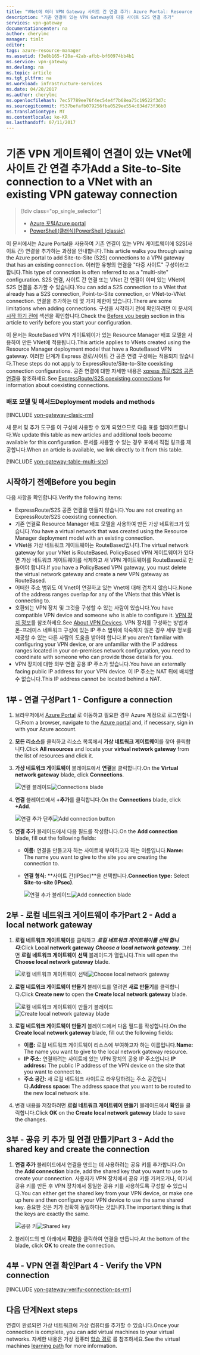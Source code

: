```yaml
---
title: "VNet에 여러 VPN Gateway 사이트 간 연결 추가: Azure Portal: Resource Manager| Microsoft Docs"
description: "기존 연결이 있는 VPN Gateway에 다중 사이트 S2S 연결 추가"
services: vpn-gateway
documentationcenter: na
author: cherylmc
manager: timlt
editor: 
tags: azure-resource-manager
ms.assetid: f3e8b165-f20a-42ab-afbb-bf60974bb4b1
ms.service: vpn-gateway
ms.devlang: na
ms.topic: article
ms.tgt_pltfrm: na
ms.workload: infrastructure-services
ms.date: 04/20/2017
ms.author: cherylmc
ms.openlocfilehash: 7ec57789ee76f4ec54e4f7b68ea75c19522f3d7c
ms.sourcegitcommit: f537befafb079256fba0529ee554c034d73f36b0
ms.translationtype: MT
ms.contentlocale: ko-KR
ms.lasthandoff: 07/11/2017
---
```

# <a name="add-a-site-to-site-connection-to-a-vnet-with-an-existing-vpn-gateway-connection"></a><span data-ttu-id="cecef-103">기존 VPN 게이트웨이 연결이 있는 VNet에 사이트 간 연결 추가</span><span class="sxs-lookup"><span data-stu-id="cecef-103">Add a Site-to-Site connection to a VNet with an existing VPN gateway connection</span></span>

> [!div class="op_single_selector"]
> * [<span data-ttu-id="cecef-104">Azure 포털</span><span class="sxs-lookup"><span data-stu-id="cecef-104">Azure portal</span></span>](vpn-gateway-howto-multi-site-to-site-resource-manager-portal.md)
> * [<span data-ttu-id="cecef-105">PowerShell(클래식)</span><span class="sxs-lookup"><span data-stu-id="cecef-105">PowerShell (classic)</span></span>](vpn-gateway-multi-site.md)
>
> 

<span data-ttu-id="cecef-106">이 문서에서는 Azure Portal을 사용하여 기존 연결이 있는 VPN 게이트웨이에 S2S(사이트 간) 연결을 추가하는 과정을 안내합니다.</span><span class="sxs-lookup"><span data-stu-id="cecef-106">This article walks you through using the Azure portal to add Site-to-Site (S2S) connections to a VPN gateway that has an existing connection.</span></span> <span data-ttu-id="cecef-107">이러한 유형의 연결을 "다중 사이트" 구성이라고 합니다.</span><span class="sxs-lookup"><span data-stu-id="cecef-107">This type of connection is often referred to as a "multi-site" configuration.</span></span> <span data-ttu-id="cecef-108">S2S 연결, 사이트 간 연결 또는 VNet 간 연결이 이미 있는 VNet에 S2S 연결을 추가할 수 있습니다.</span><span class="sxs-lookup"><span data-stu-id="cecef-108">You can add a S2S connection to a VNet that already has a S2S connection, Point-to-Site connection, or VNet-to-VNet connection.</span></span> <span data-ttu-id="cecef-109">연결을 추가하는 데 몇 가지 제한이 있습니다.</span><span class="sxs-lookup"><span data-stu-id="cecef-109">There are some limitations when adding connections.</span></span> <span data-ttu-id="cecef-110">구성을 시작하기 전에 확인하려면 이 문서의 [시작 하기 전에](#before) 섹션을 확인합니다.</span><span class="sxs-lookup"><span data-stu-id="cecef-110">Check the [Before you begin](#before) section in this article to verify before you start your configuration.</span></span> 

<span data-ttu-id="cecef-111">이 문서는 RouteBased VPN 게이트웨이가 있는 Resource Manager 배포 모델을 사용하여 만든 VNet에 적용됩니다.</span><span class="sxs-lookup"><span data-stu-id="cecef-111">This article applies to VNets created using the Resource Manager deployment model that have a RouteBased VPN gateway.</span></span> <span data-ttu-id="cecef-112">이러한 단계가 Express 경로/사이트 간 공존 연결 구성에는 적용되지 않습니다.</span><span class="sxs-lookup"><span data-stu-id="cecef-112">These steps do not apply to ExpressRoute/Site-to-Site coexisting connection configurations.</span></span> <span data-ttu-id="cecef-113">공존 연결에 대한 자세한 내용은 [xpress 경로/S2S 공존 연결](../expressroute/expressroute-howto-coexist-resource-manager.md)을 참조하세요.</span><span class="sxs-lookup"><span data-stu-id="cecef-113">See [ExpressRoute/S2S coexisting connections](../expressroute/expressroute-howto-coexist-resource-manager.md) for information about coexisting connections.</span></span>

### <a name="deployment-models-and-methods"></a><span data-ttu-id="cecef-114">배포 모델 및 메서드</span><span class="sxs-lookup"><span data-stu-id="cecef-114">Deployment models and methods</span></span>
[!INCLUDE [vpn-gateway-clasic-rm](../../includes/vpn-gateway-classic-rm-include.md)]

<span data-ttu-id="cecef-115">새 문서 및 추가 도구를 이 구성에 사용할 수 있게 되었으므로 다음 표를 업데이트합니다.</span><span class="sxs-lookup"><span data-stu-id="cecef-115">We update this table as new articles and additional tools become available for this configuration.</span></span> <span data-ttu-id="cecef-116">문서를 사용할 수 있는 경우 표에서 직접 링크를 제공합니다.</span><span class="sxs-lookup"><span data-stu-id="cecef-116">When an article is available, we link directly to it from this table.</span></span>

[!INCLUDE [vpn-gateway-table-multi-site](../../includes/vpn-gateway-table-multisite-include.md)]

## <span data-ttu-id="cecef-117"><a name="before"></a>시작하기 전에</span><span class="sxs-lookup"><span data-stu-id="cecef-117"><a name="before"></a>Before you begin</span></span>
<span data-ttu-id="cecef-118">다음 사항을 확인합니다.</span><span class="sxs-lookup"><span data-stu-id="cecef-118">Verify the following items:</span></span>

* <span data-ttu-id="cecef-119">ExpressRoute/S2S 공존 연결을 만들지 않습니다.</span><span class="sxs-lookup"><span data-stu-id="cecef-119">You are not creating an ExpressRoute/S2S coexisting connection.</span></span>
* <span data-ttu-id="cecef-120">기존 연결로 Resource Manager 배포 모델을 사용하여 만든 가상 네트워크가 있습니다.</span><span class="sxs-lookup"><span data-stu-id="cecef-120">You have a virtual network that was created using the Resource Manager deployment model with an existing connection.</span></span>
* <span data-ttu-id="cecef-121">VNet용 가상 네트워크 게이트웨이는 RouteBased입니다.</span><span class="sxs-lookup"><span data-stu-id="cecef-121">The virtual network gateway for your VNet is RouteBased.</span></span> <span data-ttu-id="cecef-122">PolicyBased VPN 게이트웨이가 있다면 가상 네트워크 게이트웨이를 삭제하고 새 VPN 게이트웨이를 RouteBased로 만들어야 합니다.</span><span class="sxs-lookup"><span data-stu-id="cecef-122">If you have a PolicyBased VPN gateway, you must delete the virtual network gateway and create a new VPN gateway as RouteBased.</span></span>
* <span data-ttu-id="cecef-123">어떠한 주소 범위도 이 Vnet이 연결하고 있는 Vnet에 대해 겹치지 않습니다.</span><span class="sxs-lookup"><span data-stu-id="cecef-123">None of the address ranges overlap for any of the VNets that this VNet is connecting to.</span></span>
* <span data-ttu-id="cecef-124">호환되는 VPN 장치 및 그것을 구성할 수 있는 사람이 있습니다.</span><span class="sxs-lookup"><span data-stu-id="cecef-124">You have compatible VPN device and someone who is able to configure it.</span></span> <span data-ttu-id="cecef-125">[VPN 장치 정보](vpn-gateway-about-vpn-devices.md)를 참조하세요.</span><span class="sxs-lookup"><span data-stu-id="cecef-125">See [About VPN Devices](vpn-gateway-about-vpn-devices.md).</span></span> <span data-ttu-id="cecef-126">VPN 장치를 구성하는 방법과 온-프레미스 네트워크 구성에 있는 IP 주소 범위에 익숙하지 않은 경우 세부 정보를 제공할 수 있는 다른 사람의 도움을 받아야 합니다.</span><span class="sxs-lookup"><span data-stu-id="cecef-126">If you aren't familiar with configuring your VPN device, or are unfamiliar with the IP address ranges located in your on-premises network configuration, you need to coordinate with someone who can provide those details for you.</span></span>
* <span data-ttu-id="cecef-127">VPN 장치에 대한 외부 연결 공용 IP 주소가 있습니다.</span><span class="sxs-lookup"><span data-stu-id="cecef-127">You have an externally facing public IP address for your VPN device.</span></span> <span data-ttu-id="cecef-128">이 IP 주소는 NAT 뒤에 배치할 수 없습니다.</span><span class="sxs-lookup"><span data-stu-id="cecef-128">This IP address cannot be located behind a NAT.</span></span>

## <span data-ttu-id="cecef-129"><a name="part1"></a>1부 - 연결 구성</span><span class="sxs-lookup"><span data-stu-id="cecef-129"><a name="part1"></a>Part 1 - Configure a connection</span></span>
1. <span data-ttu-id="cecef-130">브라우저에서 [Azure Portal](http://portal.azure.com) 로 이동하고 필요한 경우 Azure 계정으로 로그인합니다.</span><span class="sxs-lookup"><span data-stu-id="cecef-130">From a browser, navigate to the [Azure portal](http://portal.azure.com) and, if necessary, sign in with your Azure account.</span></span>
2. <span data-ttu-id="cecef-131">**모든 리소스**를 클릭하고 리소스 목록에서 **가상 네트워크 게이트웨이**를 찾아 클릭합니다.</span><span class="sxs-lookup"><span data-stu-id="cecef-131">Click **All resources** and locate your **virtual network gateway** from the list of resources and click it.</span></span>
3. <span data-ttu-id="cecef-132">**가상 네트워크 게이트웨이** 블레이드에서 **연결**을 클릭합니다.</span><span class="sxs-lookup"><span data-stu-id="cecef-132">On the **Virtual network gateway** blade, click **Connections**.</span></span>
   
    <span data-ttu-id="cecef-133">![연결 블레이드](./media/vpn-gateway-howto-multi-site-to-site-resource-manager-portal/connectionsblade.png "Connections blade")</span><span class="sxs-lookup"><span data-stu-id="cecef-133">![Connections blade](./media/vpn-gateway-howto-multi-site-to-site-resource-manager-portal/connectionsblade.png "Connections blade")</span></span><br>
4. <span data-ttu-id="cecef-134">**연결** 블레이드에서 **+추가**를 클릭합니다.</span><span class="sxs-lookup"><span data-stu-id="cecef-134">On the **Connections** blade, click **+Add**.</span></span>
   
    <span data-ttu-id="cecef-135">![연결 추가 단추](./media/vpn-gateway-howto-multi-site-to-site-resource-manager-portal/addbutton.png "Add connection button")</span><span class="sxs-lookup"><span data-stu-id="cecef-135">![Add connection button](./media/vpn-gateway-howto-multi-site-to-site-resource-manager-portal/addbutton.png "Add connection button")</span></span><br>
5. <span data-ttu-id="cecef-136">**연결 추가** 블레이드에서 다음 필드를 작성합니다.</span><span class="sxs-lookup"><span data-stu-id="cecef-136">On the **Add connection** blade, fill out the following fields:</span></span>
   
   * <span data-ttu-id="cecef-137">**이름:** 연결을 만들고자 하는 사이트에 부여하고자 하는 이름입니다.</span><span class="sxs-lookup"><span data-stu-id="cecef-137">**Name:** The name you want to give to the site you are creating the connection to.</span></span>
   * <span data-ttu-id="cecef-138">**연결 형식:** **사이트 간(IPSec)**을 선택합니다.</span><span class="sxs-lookup"><span data-stu-id="cecef-138">**Connection type:** Select **Site-to-site (IPsec)**.</span></span>
     
     <span data-ttu-id="cecef-139">![연결 추가 블레이드](./media/vpn-gateway-howto-multi-site-to-site-resource-manager-portal/addconnectionblade.png "Add connection blade")</span><span class="sxs-lookup"><span data-stu-id="cecef-139">![Add connection blade](./media/vpn-gateway-howto-multi-site-to-site-resource-manager-portal/addconnectionblade.png "Add connection blade")</span></span><br>

## <span data-ttu-id="cecef-140"><a name="part2"></a>2부 - 로컬 네트워크 게이트웨이 추가</span><span class="sxs-lookup"><span data-stu-id="cecef-140"><a name="part2"></a>Part 2 - Add a local network gateway</span></span>
1. <span data-ttu-id="cecef-141">**로컬 네트워크 게이트웨이**를 클릭하고 ***로컬 네트워크 게이트웨이를 선택 합니다***.</span><span class="sxs-lookup"><span data-stu-id="cecef-141">Click **Local network gateway** ***Choose a local network gateway***.</span></span> <span data-ttu-id="cecef-142">그러면 **로컬 네트워크 게이트웨이 선택** 블레이드가 열립니다.</span><span class="sxs-lookup"><span data-stu-id="cecef-142">This will open the **Choose local network gateway** blade.</span></span>
   
    <span data-ttu-id="cecef-143">![로컬 네트워크 게이트웨이 선택](./media/vpn-gateway-howto-multi-site-to-site-resource-manager-portal/chooselng.png "Choose local network gateway")</span><span class="sxs-lookup"><span data-stu-id="cecef-143">![Choose local network gateway](./media/vpn-gateway-howto-multi-site-to-site-resource-manager-portal/chooselng.png "Choose local network gateway")</span></span><br>
2. <span data-ttu-id="cecef-144">**로컬 네트워크 게이트웨이 만들기** 블레이드를 열려면 **새로 만들기**를 클릭합니다.</span><span class="sxs-lookup"><span data-stu-id="cecef-144">Click **Create new** to open the **Create local network gateway** blade.</span></span>
   
    <span data-ttu-id="cecef-145">![로컬 네트워크 게이트웨이 만들기 블레이드](./media/vpn-gateway-howto-multi-site-to-site-resource-manager-portal/createlngblade.png "Create local network gateway")</span><span class="sxs-lookup"><span data-stu-id="cecef-145">![Create local network gateway blade](./media/vpn-gateway-howto-multi-site-to-site-resource-manager-portal/createlngblade.png "Create local network gateway")</span></span><br>
3. <span data-ttu-id="cecef-146">**로컬 네트워크 게이트웨이 만들기** 블레이드에서 다음 필드를 작성합니다.</span><span class="sxs-lookup"><span data-stu-id="cecef-146">On the **Create local network gateway** blade, fill out the following fields:</span></span>
   
   * <span data-ttu-id="cecef-147">**이름:** 로컬 네트워크 게이트웨이 리소스에 부여하고자 하는 이름입니다.</span><span class="sxs-lookup"><span data-stu-id="cecef-147">**Name:** The name you want to give to the local network gateway resource.</span></span>
   * <span data-ttu-id="cecef-148">**IP 주소:** 연결하려는 사이트에 있는 VPN 장치의 공용 IP 주소입니다.</span><span class="sxs-lookup"><span data-stu-id="cecef-148">**IP address:** The public IP address of the VPN device on the site that you want to connect to.</span></span>
   * <span data-ttu-id="cecef-149">**주소 공간:** 새 로컬 네트워크 사이트로 라우팅하려는 주소 공간입니다.</span><span class="sxs-lookup"><span data-stu-id="cecef-149">**Address space:** The address space that you want to be routed to the new local network site.</span></span>
4. <span data-ttu-id="cecef-150">변경 내용을 저장하려면 **로컬 네트워크 게이트웨이 만들기** 블레이드에서 **확인**을 클릭합니다.</span><span class="sxs-lookup"><span data-stu-id="cecef-150">Click **OK** on the **Create local network gateway** blade to save the changes.</span></span>

## <span data-ttu-id="cecef-151"><a name="part3"></a>3부 - 공유 키 추가 및 연결 만들기</span><span class="sxs-lookup"><span data-stu-id="cecef-151"><a name="part3"></a>Part 3 - Add the shared key and create the connection</span></span>
1. <span data-ttu-id="cecef-152">**연결 추가** 블레이드에서 연결을 만드는 데 사용하려는 공유 키를 추가합니다.</span><span class="sxs-lookup"><span data-stu-id="cecef-152">On the **Add connection** blade, add the shared key that you want to use to create your connection.</span></span> <span data-ttu-id="cecef-153">사용자가 VPN 장치에서 공유 키를 가져오거나, 여기서 공유 키를 만든 후 VPN 장치에서 동일한 공유 키를 사용하도록 구성할 수 있습니다.</span><span class="sxs-lookup"><span data-stu-id="cecef-153">You can either get the shared key from your VPN device, or make one up here and then configure your VPN device to use the same shared key.</span></span> <span data-ttu-id="cecef-154">중요한 것은 키가 정확히 동일하다는 것입니다.</span><span class="sxs-lookup"><span data-stu-id="cecef-154">The important thing is that the keys are exactly the same.</span></span>
   
    <span data-ttu-id="cecef-155">![공유 키](./media/vpn-gateway-howto-multi-site-to-site-resource-manager-portal/sharedkey.png "Shared key")</span><span class="sxs-lookup"><span data-stu-id="cecef-155">![Shared key](./media/vpn-gateway-howto-multi-site-to-site-resource-manager-portal/sharedkey.png "Shared key")</span></span><br>
2. <span data-ttu-id="cecef-156">블레이드의 맨 아래에서 **확인**을 클릭하여 연결을 만듭니다.</span><span class="sxs-lookup"><span data-stu-id="cecef-156">At the bottom of the blade, click **OK** to create the connection.</span></span>

## <span data-ttu-id="cecef-157"><a name="part4"></a>4부 - VPN 연결 확인</span><span class="sxs-lookup"><span data-stu-id="cecef-157"><a name="part4"></a>Part 4 - Verify the VPN connection</span></span>


[!INCLUDE [vpn-gateway-verify-connection-ps-rm](../../includes/vpn-gateway-verify-connection-ps-rm-include.md)]

## <a name="next-steps"></a><span data-ttu-id="cecef-158">다음 단계</span><span class="sxs-lookup"><span data-stu-id="cecef-158">Next steps</span></span>

<span data-ttu-id="cecef-159">연결이 완료되면 가상 네트워크에 가상 컴퓨터를 추가할 수 있습니다.</span><span class="sxs-lookup"><span data-stu-id="cecef-159">Once your connection is complete, you can add virtual machines to your virtual networks.</span></span> <span data-ttu-id="cecef-160">자세한 내용은 가상 컴퓨터 [학습 경로](https://azure.microsoft.com/documentation/learning-paths/virtual-machines) 를 참조하세요.</span><span class="sxs-lookup"><span data-stu-id="cecef-160">See the virtual machines [learning path](https://azure.microsoft.com/documentation/learning-paths/virtual-machines) for more information.</span></span>
